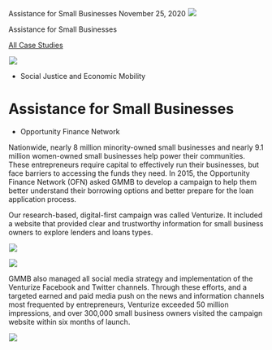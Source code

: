 



Assistance for Small Businesses
November 25, 2020
![](data:image/gif;base64,R0lGODlhAQABAAAAACH5BAEKAAEALAAAAAABAAEAAAICTAEAOw==)![](https://www.gmmb.com/wp-content/uploads/2020/11/Venturize_P.jpg)



Assistance for Small Businesses






[All Case Studies](/case-studies/)













![](data:image/gif;base64,R0lGODlhAQABAAAAACH5BAEKAAEALAAAAAABAAEAAAICTAEAOw==)![](https://www.gmmb.com/wp-content/uploads/2020/11/Venturize_P-468x534.jpg) 










* Social Justice and Economic Mobility













Assistance for Small Businesses
===============================

 










* Opportunity Finance Network














Nationwide, nearly 8 million minority-owned small businesses and nearly 9.1 million women-owned small businesses help power their communities. These entrepreneurs require capital to effectively run their businesses, but face barriers to accessing the funds they need. In 2015, the Opportunity Finance Network (OFN) asked GMMB to develop a campaign to help them better understand their borrowing options and better prepare for the loan application process. 

 

















Our research-based, digital-first campaign was called Venturize. It included a website that provided clear and trustworthy information for small business owners to explore lenders and loans types.

 











![](data:image/gif;base64,R0lGODlhAQABAAAAACH5BAEKAAEALAAAAAABAAEAAAICTAEAOw==)![](https://www.gmmb.com/wp-content/uploads/2020/11/OFN_1920x1080_Website-1024x576.jpg) 

















![](data:image/gif;base64,R0lGODlhAQABAAAAACH5BAEKAAEALAAAAAABAAEAAAICTAEAOw==)![](https://www.gmmb.com/wp-content/uploads/2020/11/OFN_1920x1080_Social-868x488.jpg) 











GMMB also managed all social media strategy and implementation of the Venturize Facebook and Twitter channels. Through these efforts, and a targeted earned and paid media push on the news and information channels most frequented by entrepreneurs, Venturize exceeded 50 million impressions, and over 300,000 small business owners visited the campaign website within six months of launch.

 

















![](data:image/gif;base64,R0lGODlhAQABAAAAACH5BAEKAAEALAAAAAABAAEAAAICTAEAOw==)![](https://www.gmmb.com/wp-content/uploads/2020/11/OFN_1920x1080_Tiles-1441x810.jpg) 

















